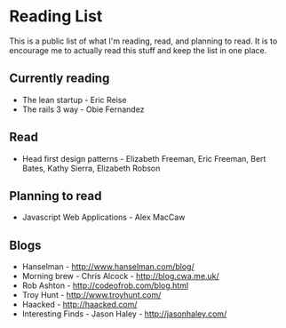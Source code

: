 Reading List
============

This is a public list of what I'm reading, read, and planning to read. 
It is to encourage me to actually read this stuff and keep the list in one place.

Currently reading
-----------------

- The lean startup - Eric Reise
- The rails 3 way - Obie Fernandez

Read
----

- Head first design patterns - Elizabeth Freeman, Eric Freeman, Bert Bates, Kathy Sierra, Elizabeth Robson

Planning to read
----------------

- Javascript Web Applications - Alex MacCaw


Blogs
-----

- Hanselman - http://www.hanselman.com/blog/
- Morning brew - Chris Alcock - http://blog.cwa.me.uk/
- Rob Ashton - http://codeofrob.com/blog.html
- Troy Hunt - http://www.troyhunt.com/
- Haacked - http://haacked.com/
- Interesting Finds - Jason Haley - http://jasonhaley.com/
